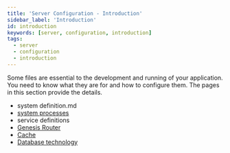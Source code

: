 ```yaml
---
title: 'Server Configuration - Introduction'
sidebar_label: 'Introduction'
id: introduction
keywords: [server, configuration, introduction]
tags:
  - server
  - configuration
  - introduction
---
```



Some files are essential to the development and running of your application. You need to know what they are for and how to configure them. The pages in this section provide the details.

- system definition.md
- [system processes](/server/configuring-runtime/system-definitions/)
- service definitions
- [Genesis Router](/server/configuring-runtime/genesis-router/)
- [Cache](/server/configuring-runtime/cache/)
- [Database technology](/server/configuring-runtime/setting-the-database-technology/)


